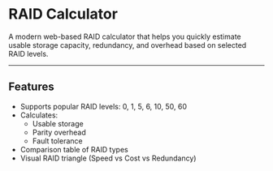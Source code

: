# RAID Calculator

A modern web-based RAID calculator that helps you quickly estimate usable storage capacity, redundancy, and overhead based on selected RAID levels.

---

## Features

- Supports popular RAID levels: 0, 1, 5, 6, 10, 50, 60
- Calculates:
  - Usable storage
  - Parity overhead
  - Fault tolerance
- Comparison table of RAID types
- Visual RAID triangle (Speed vs Cost vs Redundancy)